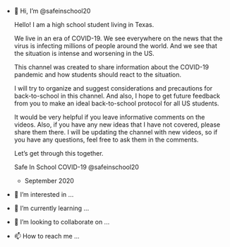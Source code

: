 - 👋 Hi, I’m @safeinschool20

  Hello! I am a high school student living in Texas.

  We live in an era of COVID-19. We see everywhere on the news that the virus is infecting millions of people around the world. And we see that the situation is intense and worsening in the US.

  This channel was created to share information about the COVID-19 pandemic and how students should react to the situation.

  I will try to organize and suggest considerations and precautions for back-to-school in this channel. And also, I hope to get future feedback from you to make an ideal back-to-school protocol for all US students.

  It would be very helpful if you leave informative comments on the videos. Also, if you have any new ideas that I have not covered, please share them there. I will be updating the channel with new videos, so if you have any questions, feel free to ask them in the comments.

  Let’s get through this together.

  Safe In School COVID-19
  @safeinschool20
  - September 2020
  
- 👀 I’m interested in ...
- 🌱 I’m currently learning ...
- 💞️ I’m looking to collaborate on ...
- 📫 How to reach me ...

<!---
safeinschool20/safeinschool20 is a ✨ special ✨ repository because its `README.md` (this file) appears on your GitHub profile.
You can click the Preview link to take a look at your changes.
--->
